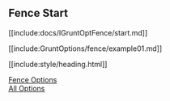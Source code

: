 
## Fence Start

[[include:docs/IGruntOptFence/start.md]]

[[include:GruntOptions/fence/example01.md]]

[[include:style/heading.html]]

[Fence Options](../)  
[All Options](../../)